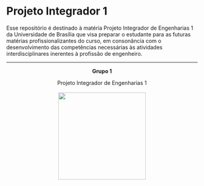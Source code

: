 
# Projeto Integrador 1

Esse repositório é destinado à matéria Projeto Integrador de Engenharias 1 da Universidade de Brasília que visa preparar o estudante para as futuras matérias profissionalizantes do
curso, em consonância com o desenvolvimento das competências necessárias às atividades
interdisciplinares inerentes à profissão de engenheiro.

<hr/>
<p align="center"><b>Grupo 1</b></p>
<p align="center">Projeto Integrador de Engenharias 1<br /><br />
<a href="https://fga.unb.br" target="_blank"><img width="230"src="https://4.bp.blogspot.com/-0aa6fAFnSnA/VzICtBQgciI/AAAAAAAARn4/SxVsQPFNeE0fxkCPVgMWbhd5qIEAYCMbwCLcB/s1600/unb-gama.png"></a>
</p>

